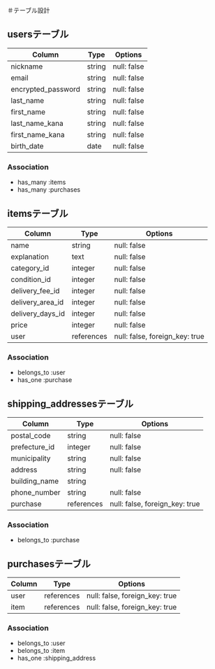 ＃テーブル設計

## usersテーブル
| Column             | Type   | Options     |
| ------------------ | ------ | ----------- |
| nickname           | string | null: false |
| email              | string | null: false |
| encrypted_password | string | null: false |
| last_name          | string | null: false |
| first_name         | string | null: false |
| last_name_kana     | string | null: false |
| first_name_kana    | string | null: false |
| birth_date         | date   | null: false |

### Association
- has_many :items
- has_many :purchases

## itemsテーブル
| Column            | Type         | Options                        |
| ------------------| ------------ | ------------------------------ |
| name              | string       | null: false                    |
| explanation       | text         | null: false                    |
| category_id       | integer      | null: false                    |
| condition_id      | integer      | null: false                    |
| delivery_fee_id   | integer      | null: false                    |
| delivery_area_id  | integer      | null: false                    |
| delivery_days_id  | integer      | null: false                    |
| price             | integer      | null: false                    |
| user              | references   | null: false, foreign_key: true |

### Association
- belongs_to :user
- has_one    :purchase

## shipping_addressesテーブル
| Column          | Type         | Options                        |
| --------------- | ------------ | ------------------------------ |
| postal_code     | string       | null: false                    |
| prefecture_id   | integer      | null: false                    |
| municipality    | string       | null: false                    |
| address         | string       | null: false                    |
| building_name   | string       |                                |
| phone_number    | string       | null: false                    |
| purchase        | references   | null: false, foreign_key: true |

### Association
- belongs_to :purchase

## purchasesテーブル
| Column          | Type         | Options                        |
| --------------- | ------------ | ------------------------------ |
| user            | references   | null: false, foreign_key: true |
| item            | references   | null: false, foreign_key: true |

### Association
- belongs_to :user
- belongs_to :item
- has_one    :shipping_address
